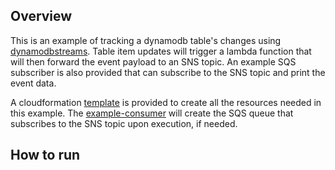 ## Overview
This is an example of tracking a dynamodb table's changes using [dynamodbstreams](https://docs.aws.amazon.com/amazondynamodb/latest/developerguide/Streams.html). Table item updates will trigger a lambda function that will then forward the event payload to an SNS topic. An example SQS subscriber is also provided that can subscribe to the SNS topic and print the event data.

A cloudformation [template](https://github.com/flowerinthenight/dynamodbstreams-lambda-sns-sqs/blob/master/template/development.yml) is provided to create all the resources needed in this example. The [example-consumer](https://github.com/flowerinthenight/dynamodbstreams-lambda-sns-sqs/tree/master/example-consumer) will create the SQS queue that subscribes to the SNS topic upon execution, if needed. 

## How to run
